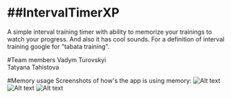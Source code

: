 ##IntervalTimerXP
===============

A simple interval training timer with ability to memorize your trainings to watch your progress. And also it has cool sounds.
For a definition of interval training google for "tabata training".

#Team members
Vadym Turovskyi     
Tatyana Tahistova

#Memory usage
Screenshots of how's the app is using memory:
![Alt text](https://raw.github.com/vadymt/IntervalTimerXP/master/adb.jpg "Overall usage")
![Alt text](https://raw.github.com/vadymt/IntervalTimerXP/master/screenalloc.jpg "Allocation")
![Alt text](https://raw.github.com/vadymt/IntervalTimerXP/master/screenheap.jpg "Heap")


